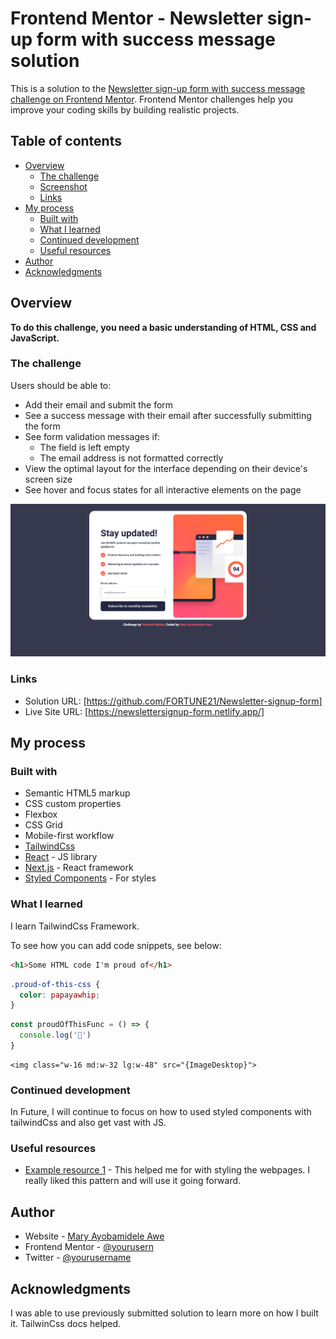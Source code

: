 # Frontend Mentor - Newsletter sign-up form with success message solution

This is a solution to the [Newsletter sign-up form with success message challenge on Frontend Mentor](https://www.frontendmentor.io/challenges/newsletter-signup-form-with-success-message-3FC1AZbNrv). Frontend Mentor challenges help you improve your coding skills by building realistic projects. 

## Table of contents

- [Overview](#overview)
  - [The challenge](#the-challenge)
  - [Screenshot](#screenshot)
  - [Links](#links)
- [My process](#my-process)
  - [Built with](#built-with)
  - [What I learned](#what-i-learned)
  - [Continued development](#continued-development)
  - [Useful resources](#useful-resources)
- [Author](#author)
- [Acknowledgments](#acknowledgments)

## Overview
**To do this challenge, you need a basic understanding of HTML, CSS and JavaScript.**

### The challenge

Users should be able to:

- Add their email and submit the form
- See a success message with their email after successfully submitting the form
- See form validation messages if:
  - The field is left empty
  - The email address is not formatted correctly
- View the optimal layout for the interface depending on their device's screen size
- See hover and focus states for all interactive elements on the page

![Design preview for the Newsletter sign-up form with success message coding challenge](./src/Solution/Solution%20Screenshot.png)


### Links

- Solution URL: [https://github.com/FORTUNE21/Newsletter-signup-form]
- Live Site URL: [https://newslettersignup-form.netlify.app/]

## My process

### Built with

- Semantic HTML5 markup
- CSS custom properties
- Flexbox
- CSS Grid
- Mobile-first workflow
- [TailwindCss](https://v2.tailwindcss.com/)
- [React](https://reactjs.org/) - JS library
- [Next.js](https://nextjs.org/) - React framework
- [Styled Components](https://styled-components.com/) - For styles


### What I learned
I learn TailwindCss Framework.

To see how you can add code snippets, see below:

```html
<h1>Some HTML code I'm proud of</h1>
```
```css
.proud-of-this-css {
  color: papayawhip;
}
```
```js
const proudOfThisFunc = () => {
  console.log('🎉')
}
```
```Tailwindcss
<img class="w-16 md:w-32 lg:w-48" src="{ImageDesktop}">
`````

### Continued development

In Future, I will continue to focus on how to used styled components with tailwindCss and also get vast with JS.

### Useful resources

- [Example resource 1](https://v2.tailwindcss.com/docs/) - This helped me for with styling the webpages. I really liked this pattern and will use it going forward.

## Author

- Website - [Mary Ayobamidele Awe](newslettersignup-form.netlify.app/)
- Frontend Mentor - [@yourusern](https://www.frontendmentor.io/profile/yourusername)
- Twitter - [@yourusername](https://www.twitter.com/yourusername)


## Acknowledgments

I was able to use previously submitted solution to learn more on how I built it. TailwinCss docs helped. 
